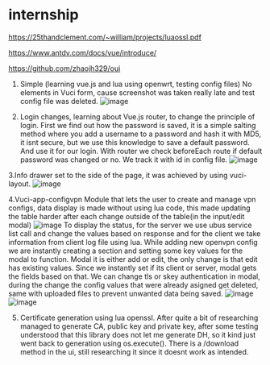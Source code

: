 # internship

https://25thandclement.com/~william/projects/luaossl.pdf

https://www.antdv.com/docs/vue/introduce/

https://github.com/zhaojh329/oui


1. Simple (learning vue.js and lua using openwrt, testing config files)
No elements in Vuci form, cause screenshot was taken really late and test config file was deleted.
![image](https://user-images.githubusercontent.com/67824760/145180891-74c2a2b4-fd9c-44d9-a861-3be822143b03.png)

2. Login changes, learning about Vue.js router, to change the principle of login. First we find out how the password is saved, it is a simple salting method where you add a username to a password and hash it with MD5, it isnt secure, but we use this knowledge to save a default password. And use it for our login. With router we check beforeEach route if default password was changed or no. We track it with id in config file.
![image](https://user-images.githubusercontent.com/67824760/145181625-77c68188-0650-4507-bfca-fc43e8ef1525.png)

3.Info drawer set to the side of the page, it was achieved by using vuci-layout. 
![image](https://user-images.githubusercontent.com/67824760/145181830-0382a1f6-cafa-4b91-b568-4e70c4936d5f.png)

4.Vuci-app-configvpn
Module that lets the user to create and manage vpn configs, data display is made without using lua code, this made updating the table harder after each change outside of the table(in the input/edit modal)
![image](https://user-images.githubusercontent.com/67824760/145182345-b797868f-458d-4cf0-8401-7ae818c525e5.png)
To display the status, for the server we use ubus service list call and change the values based on response and for the client we take information from client log file using lua. While adding new openvpn config we are instantly creating a section and setting some key values for the modal to function.
Modal it is either add or edit, the only change is that edit has existing values.
Since we instantly set if its client or server, modal gets the fields based on that. We can change tls or skey authentication in modal, during the change the config values that were already asigned get deleted, same with uploaded files to prevent unwanted data being saved.
![image](https://user-images.githubusercontent.com/67824760/145183438-34d50d56-020d-46ad-be1b-6b08c1821fb6.png)
![image](https://user-images.githubusercontent.com/67824760/145183497-92af7df8-13f9-4f83-8841-30d8c1628e12.png)

5. Certificate generation using lua openssl. After quite a bit of researching managed to generate CA, public key and private key, after some testing understood that this library does not let me generate DH, so it kind just went back to generation using os.execute(). There is a /download method in the ui, still researching it since it doesnt work as intended.

